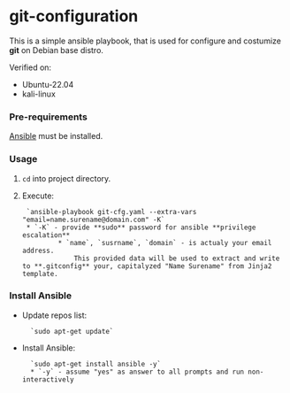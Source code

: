 # git-configuration

This is a simple ansible playbook, that is used for configure and costumize **git** on Debian base distro.

Verified on:
* Ubuntu-22.04
* kali-linux

### Pre-requirements

[Ansible](#install-ansibles) must be installed.

### Usage

1. `cd` into project directory.
2. Execute:

        `ansible-playbook git-cfg.yaml --extra-vars "email=name.surename@domain.com" -K`
        * `-K` - provide **sudo** password for ansible **privilege escalation**
				* `name`, `susrname`, `domain` - is actualy your email address.
					This provided data will be used to extract and write to **.gitconfig** your, capitalyzed "Name Surename" from Jinja2 template.

### Install Ansible

* Update repos list:

        `sudo apt-get update`

* Install Ansible:

        `sudo apt-get install ansible -y`
        * `-y` - assume "yes" as answer to all prompts and run non-interactively

